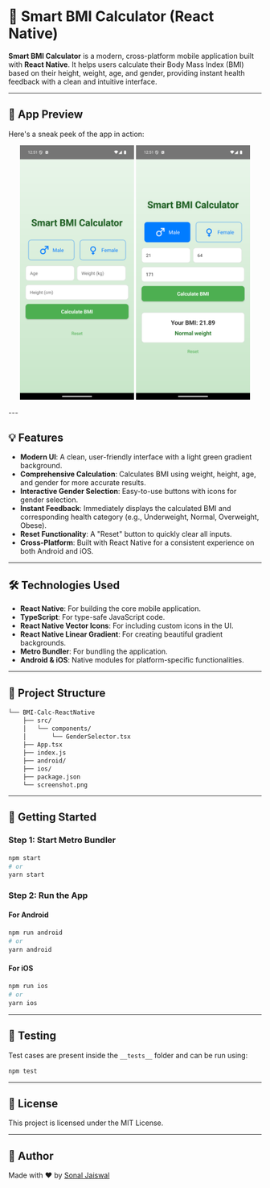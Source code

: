 # 📱 Smart BMI Calculator (React Native)

**Smart BMI Calculator** is a modern, cross-platform mobile application built with **React Native**. It helps users calculate their Body Mass Index (BMI) based on their height, weight, age, and gender, providing instant health feedback with a clean and intuitive interface.

---

## 📸 App Preview

Here's a sneak peek of the app in action:

<!-- ![Smart BMI Calculator Preview](screenshot.png) -->
<p align="center">
  <img src="screenshot1.png" width="45%" />
  <img src="screenshot.png" width="45%" />
</p>
---

## 💡 Features

-   **Modern UI**: A clean, user-friendly interface with a light green gradient background.
-   **Comprehensive Calculation**: Calculates BMI using weight, height, age, and gender for more accurate results.
-   **Interactive Gender Selection**: Easy-to-use buttons with icons for gender selection.
-   **Instant Feedback**: Immediately displays the calculated BMI and corresponding health category (e.g., Underweight, Normal, Overweight, Obese).
-   **Reset Functionality**: A "Reset" button to quickly clear all inputs.
-   **Cross-Platform**: Built with React Native for a consistent experience on both Android and iOS.

---

## 🛠 Technologies Used

-   **React Native**: For building the core mobile application.
-   **TypeScript**: For type-safe JavaScript code.
-   **React Native Vector Icons**: For including custom icons in the UI.
-   **React Native Linear Gradient**: For creating beautiful gradient backgrounds.
-   **Metro Bundler**: For bundling the application.
-   **Android & iOS**: Native modules for platform-specific functionalities.

---

## 📁 Project Structure

```
└── BMI-Calc-ReactNative
    ├── src/
    │   └── components/
    │       └── GenderSelector.tsx
    ├── App.tsx
    ├── index.js
    ├── android/
    ├── ios/
    ├── package.json
    └── screenshot.png
```

---

## 🚀 Getting Started

### Step 1: Start Metro Bundler

```bash
npm start
# or
yarn start
```

### Step 2: Run the App

#### For Android

```bash
npm run android
# or
yarn android
```

#### For iOS

```bash
npm run ios
# or
yarn ios
```

---

## 🧪 Testing

Test cases are present inside the `__tests__` folder and can be run using:

```bash
npm test
```

---

## 📝 License

This project is licensed under the MIT License.

---

## 👤 Author

Made with ❤️ by [Sonal Jaiswal](https://github.com/Sonal-Jaiswal) 